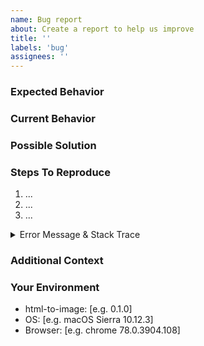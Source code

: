 ```yaml
---
name: Bug report
about: Create a report to help us improve
title: ''
labels: 'bug'
assignees: ''
---
```


<!--- Provide a general summary of the issue in the Title above. -->

### Expected Behavior

<!--- What should happen. -->

### Current Behavior

<!--- What happens instead. -->

### Possible Solution

<!--- Suggest a fix/reason for the bug. -->
<!--- Any solutions you've considered. -->

### Steps To Reproduce

<!--- Provide a link to a live example, or an unambiguous -->
<!--- set of steps to reproduce this bug. Include code to -->
<!--- reproduce if relevant. -->

1. ...
2. ...
3. ...

<details><summary>Error Message & Stack Trace</summary><p>

```txt
<!-- Provide a log message if relevant -->
```

</p></details>

### Additional Context

<!--- How has this issue affected you? -->
<!--- What are you trying to accomplish? -->
<!--- Provide screenshots if possible. -->

<!--- Providing context helps us come up with a -->
<!--- solution that is most useful in the real world. -->

### Your Environment

<!--- Include as many relevant details about the -->
<!--- environment you experienced the bug in. -->

- html-to-image: [e.g. 0.1.0]
- OS: [e.g. macOS Sierra 10.12.3]
- Browser: [e.g. chrome 78.0.3904.108]
